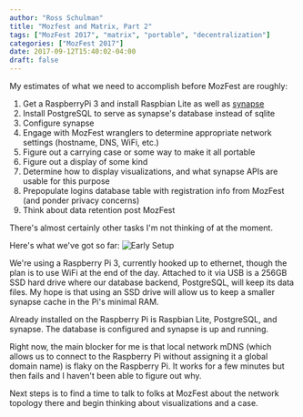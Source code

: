 ```yaml
---
author: "Ross Schulman"
title: "Mozfest and Matrix, Part 2"
tags: ["MozFest 2017", "matrix", "portable", "decentralization"]
categories: ["MozFest 2017"]
date: 2017-09-12T15:40:02-04:00
draft: false 
---
```

My estimates of what we need to accomplish before MozFest are roughly:

1. Get a RaspberryPi 3 and install Raspbian Lite as well as [synapse](https://github.com/matrix-org/synapse)
1. Install PostgreSQL to serve as synapse's database instead of sqlite
1. Configure synapse
1. Engage with MozFest wranglers to determine appropriate network settings (hostname, DNS, WiFi, etc.)
1. Figure out a carrying case or some way to make it all portable
1. Figure out a display of some kind
1. Determine how to display visualizations, and what synapse APIs are usable for this purpose
1. Prepopulate logins database table with registration info from MozFest (and ponder privacy concerns)
1. Think about data retention post MozFest

There's almost certainly other tasks I'm not thinking of at the moment.

Here's what we've got so far:
![Early Setup](/mozfest/early_rpi.jpg)

We're using a Raspberry Pi 3, currently hooked up to ethernet, though the plan is to use WiFi at the end of the day. Attached to it via USB is a 256GB SSD hard drive where our database backend, PostgreSQL, will keep its data files. My hope is that using an SSD drive will allow us to keep a smaller synapse cache in the Pi's minimal RAM.

Already installed on the Raspberry Pi is Raspbian Lite, PostgreSQL, and synapse. The database is configured and synapse is up and running.

Right now, the main blocker for me is that local network mDNS (which allows us to connect to the Raspberry Pi without assigning it a global domain name) is flaky on the Raspberry Pi. It works for a few minutes but then fails and I haven't been able to figure out why.

Next steps is to find a time to talk to folks at MozFest about the network topology there and begin thinking about visualizations and a case.
